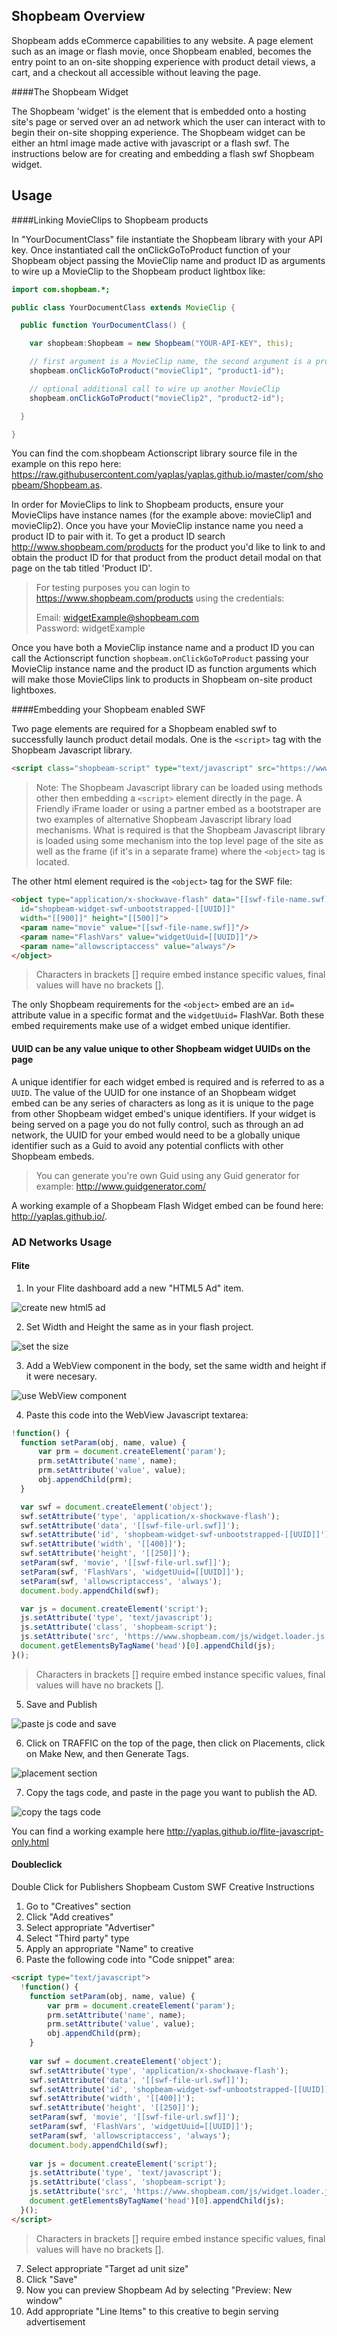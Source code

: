 Shopbeam Overview
-----

Shopbeam adds eCommerce capabilities to any website. A page element such as an image or flash movie, once Shopbeam enabled, becomes the entry point to an on-site shopping experience with product detail views, a cart, and a checkout all accessible without leaving the page.

####The Shopbeam Widget

The Shopbeam 'widget' is the element that is embedded onto a hosting site's page or served over an ad network which the user can interact with to begin their on-site shopping experience. The Shopbeam widget can be either an html image made active with javascript or a flash swf. The instructions below are for creating and embedding a flash swf Shopbeam widget.

Usage
-----

####Linking MovieClips to Shopbeam products

In "YourDocumentClass" file instantiate the Shopbeam library with your API key. Once instantiated call the onClickGoToProduct function of your Shopbeam object passing the MovieClip name and product ID as arguments to wire up a MovieClip to the Shopbeam product lightbox like:

``` as
import com.shopbeam.*;

public class YourDocumentClass extends MovieClip {

  public function YourDocumentClass() { 

    var shopbeam:Shopbeam = new Shopbeam("YOUR-API-KEY", this);

    // first argument is a MovieClip name, the second argument is a product ID
    shopbeam.onClickGoToProduct("movieClip1", "product1-id");

    // optional additional call to wire up another MovieClip
    shopbeam.onClickGoToProduct("movieClip2", "product2-id");

  }

}
```

You can find the com.shopbeam Actionscript library source file in the example on this repo  here: https://raw.githubusercontent.com/yaplas/yaplas.github.io/master/com/shopbeam/Shopbeam.as.

In order for MovieClips to link to Shopbeam products, ensure your MovieClips have instance names (for the example above: movieClip1 and movieClip2). Once you have your MovieClip instance name you need a product ID to pair with it. To get a product ID search http://www.shopbeam.com/products for the product you'd like to link to and obtain the product ID for that product from the product detail modal on that page on the tab titled 'Product ID'.

> For testing purposes you can login to https://www.shopbeam.com/products using the credentials:
>
> Email: widgetExample@shopbeam.com  
> Password: widgetExample

Once you have both a MovieClip instance name and a product ID you can call the Actionscript function `shopbeam.onClickGoToProduct` passing your MovieClip instance name and the product ID as function arguments which will make those MovieClips link to products in Shopbeam on-site product lightboxes. 

####Embedding your Shopbeam enabled SWF

Two page elements are required for a Shopbeam enabled swf to successfully launch product detail modals. One is the `<script>` tag with the Shopbeam Javascript library. 

```html
<script class="shopbeam-script" type="text/javascript" src="https://www.shopbeam.com/js/widget.loader.js" async="true"></script>
```
> Note: The Shopbeam Javascript library can be loaded using methods other then embedding a `<script>` element directly in the page. A Friendly iFrame loader or using a partner embed as a bootstraper are two examples of alternative Shopbeam Javascript library load mechanisms. What is required is that the Shopbeam Javascript library is loaded using some mechanism into the top level page of the site as well as the frame (if it's in a separate frame) where the `<object>` tag is located. 

The other html element required is the `<object>` tag for the SWF file:

```html
<object type="application/x-shockwave-flash" data="[[swf-file-name.swf]]"
  id="shopbeam-widget-swf-unbootstrapped-[[UUID]]"
  width="[[900]]" height="[[500]]">
  <param name="movie" value="[[swf-file-name.swf]]"/>
  <param name="FlashVars" value="widgetUuid=[[UUID]]"/>
  <param name="allowscriptaccess" value="always"/>
</object>
```

> Characters in brackets [] require embed instance specific values, final values will have no brackets []. 

The only Shopbeam requirements for the `<object>` embed are an `id=` attribute value in a specific format and the `widgetUuid=` FlashVar. Both these embed requirements make use of a widget embed unique identifier.

#### UUID can be any value unique to other Shopbeam widget UUIDs on the page

A unique identifier for each widget embed is required and is referred to as a `UUID`. The value of the UUID for one instance of an Shopbeam widget embed can be any series of characters as long as it is unique to the page from other Shopbeam widget embed's unique identifiers. If your widget is being served on a page you do not fully control, such as through an ad network, the UUID for your embed would need to be a globally unique identifier such as a Guid to avoid any potential conflicts with other Shopbeam embeds. 

> You can generate you're own Guid using any Guid generator for example: http://www.guidgenerator.com/


A working example of a Shopbeam Flash Widget embed can be found here: http://yaplas.github.io/.

### AD Networks Usage

#### Flite

1. In your Flite dashboard add a new "HTML5 Ad" item.

  ![create new html5 ad](img/flite-create-new-html5.png)

2. Set Width and Height the same as in your flash project.

  ![set the size](img/flite-set-size.png)
  
3. Add a WebView component in the body, set the same width and height if it were necesary.

  ![use WebView component](img/flite-webview.png)

4. Paste this code into the WebView Javascript textarea:
  
  ```js
  !function() {
    function setParam(obj, name, value) {
        var prm = document.createElement('param');
        prm.setAttribute('name', name);
        prm.setAttribute('value', value);
        obj.appendChild(prm);
    }
  
    var swf = document.createElement('object');
    swf.setAttribute('type', 'application/x-shockwave-flash');
    swf.setAttribute('data', '[[swf-file-url.swf]]');
    swf.setAttribute('id', 'shopbeam-widget-swf-unbootstrapped-[[UUID]]');
    swf.setAttribute('width', '[[400]]');
    swf.setAttribute('height', '[[250]]');
    setParam(swf, 'movie', '[[swf-file-url.swf]]');
    setParam(swf, 'FlashVars', 'widgetUuid=[[UUID]]');
    setParam(swf, 'allowscriptaccess', 'always');
    document.body.appendChild(swf);
  
    var js = document.createElement('script');
    js.setAttribute('type', 'text/javascript');
    js.setAttribute('class', 'shopbeam-script');
    js.setAttribute('src', 'https://www.shopbeam.com/js/widget.loader.js');
    document.getElementsByTagName('head')[0].appendChild(js);
  }();
  ```
  > Characters in brackets [] require embed instance specific values, final values will have no brackets []. 

5. Save and Publish

  ![paste js code and save](img/flite-webview-js-save.png)

6. Click on TRAFFIC on the top of the page, then click on Placements, click on Make New, and then Generate Tags.

  ![placement section](img/flite-placement.png)

7. Copy the tags code, and paste in the page you want to publish the AD.

  ![copy the tags code](img/flite-placement-tag.png)

You can find a working example here <http://yaplas.github.io/flite-javascript-only.html>

#### Doubleclick 

Double Click for Publishers Shopbeam Custom SWF Creative Instructions

1. Go to "Creatives" section
2. Click "Add creatives"
3. Select appropriate "Advertiser"
4. Select "Third party" type
5. Apply an appropriate "Name" to creative
6. Paste the following code into "Code snippet" area:

  ```html
  <script type="text/javascript">
    !function() {
      function setParam(obj, name, value) {
          var prm = document.createElement('param');
          prm.setAttribute('name', name);
          prm.setAttribute('value', value);
          obj.appendChild(prm);
      }
    
      var swf = document.createElement('object');
      swf.setAttribute('type', 'application/x-shockwave-flash');
      swf.setAttribute('data', '[[swf-file-url.swf]]');
      swf.setAttribute('id', 'shopbeam-widget-swf-unbootstrapped-[[UUID]]');
      swf.setAttribute('width', '[[400]]');
      swf.setAttribute('height', '[[250]]');
      setParam(swf, 'movie', '[[swf-file-url.swf]]');
      setParam(swf, 'FlashVars', 'widgetUuid=[[UUID]]');
      setParam(swf, 'allowscriptaccess', 'always');
      document.body.appendChild(swf);
    
      var js = document.createElement('script');
      js.setAttribute('type', 'text/javascript');
      js.setAttribute('class', 'shopbeam-script');
      js.setAttribute('src', 'https://www.shopbeam.com/js/widget.loader.js');
      document.getElementsByTagName('head')[0].appendChild(js);
    }();
  </script>
  ```
  > Characters in brackets [] require embed instance specific values, final values will have no brackets []. 

7. Select appropriate "Target ad unit size"
8. Click "Save"
9. Now you can preview Shopbeam Ad by selecting "Preview: New window"
10. Add appropriate "Line Items" to this creative to begin serving advertisement
